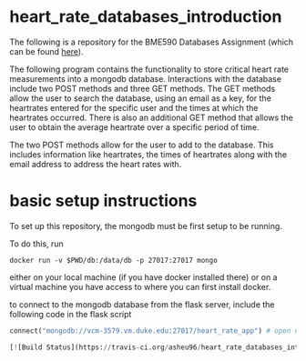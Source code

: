 # heart_rate_databases_introduction
The following is a repository for the BME590 Databases Assignment (which can be found [here](https://github.com/mlp6/Medical-Software-Design/blob/master/Lectures/databases/main.md#mini-projectassignment)). 

The following program contains the functionality to store critical heart rate measurements into a mongodb database. Interactions with the database include two POST methods and three GET methods. The GET methods allow the user to search the database, using an email as a key, for the heartrates entered for the specific user and the times at which the heartrates occurred. There is also an additional GET method that allows the user to obtain the average heartrate over a specific period of time.

The two POST methods allow for the user to add to the database. This includes information like heartrates, the times of heartrates along with the email address to address the heart rates with.

# basic setup instructions
To set up this repository, the mongodb must be first setup to be running.

To do this, run 
```
docker run -v $PWD/db:/data/db -p 27017:27017 mongo
```

either on your local machine (if you have docker installed there) or on a virtual machine you have access to where you can first install docker.

to connect to the mongodb database from the flask server, include the following code in the flask script

```py
connect("mongodb://vcm-3579.vm.duke.edu:27017/heart_rate_app") # open up connection to db``

[![Build Status](https://travis-ci.org/asheu96/heart_rate_databases_introduction.svg?branch=master)](https://travis-ci.org/asheu96/heart_rate_databases_introduction)
